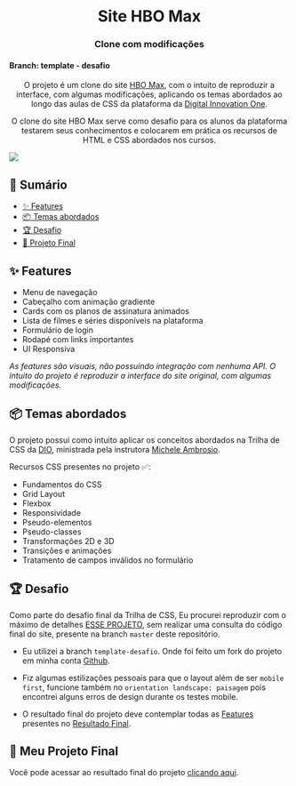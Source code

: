 
<h1 align="center">Site HBO Max</h1>

<h3 align="center">Clone com modificações</h3>

<h4 align="left">Branch: template - desafio</h4>

<p align="center">
  O projeto é um clone do site <a href="https://www.hbomax.com/br/pt">HBO Max</a>, com o intuito de reproduzir a interface, com algumas modificações, aplicando os temas abordados ao longo das aulas de CSS da plataforma da <a href="https://dio.me">Digital Innovation One</a>.
</p>
<p align="center">
  O clone do site HBO Max serve como desafio para os alunos da plataforma testarem seus conhecimentos e colocarem em prática os recursos de HTML e CSS abordados nos cursos.
</p>

<a href="https://micheleambrosio.github.io/hbomax/">
  <img src="assets/images/readme-images/cover-2.png">
</a>

## 📎 Sumário

- [✨ Features](#features)
- [📦 Temas abordados](#topics)
- [🏆 Desafio](#challenges)
- [🚀 Projeto Final](#demo)

<h2 id="features">✨ Features</h2>

- Menu de navegação
- Cabeçalho com animação gradiente
- Cards com os planos de assinatura animados
- Lista de filmes e séries disponíveis na plataforma
- Formulário de login
- Rodapé com links importantes
- UI Responsiva

*As features são visuais, não possuindo integração com nenhuma API. O intuito do projeto é reproduzir a interface do site original, com algumas modificações.*

<h2 id="topics">📦 Temas abordados</h2>

O projeto possui como intuito aplicar os conceitos abordados na Trilha de CSS da <a href="https://dio.me">DIO</a>, ministrada pela instrutora <a href="https://github.com/micheleambrosio">Michele Ambrosio</a>.

Recursos CSS presentes no projeto ✅:

- Fundamentos do CSS
- Grid Layout
- Flexbox
- Responsividade
- Pseudo-elementos
- Pseudo-classes
- Transformações 2D e 3D
- Transições e animações
- Tratamento de campos inválidos no formulário

<h2 id="challenges">🏆 Desafio</h2>

Como parte do desafio final da Trilha de CSS, Eu procurei reproduzir com o máximo de detalhes [ESSE PROJETO](https://micheleambrosio.github.io/hbomax/), sem realizar uma consulta do código final do site, presente na branch `master` deste repositório.

* Eu utilizei a branch `template-desafio`. Onde foi feito um fork do projeto em minha conta [Github](https://github.com/Luizfcs35/HBOMax).

* Fiz algumas estilizações pessoais para que o layout além de ser `mobile first`, funcione também no `orientation landscape: paisagem` pois encontrei alguns erros de design durante os testes mobile.

* O resultado final do projeto deve contemplar todas as [Features](#features) presentes no <a href="https://github.com/Luizfcs35/HBOMax/tree/template-desafio">Resultado Final</a>.

<h2 id="demo">🚀 Meu Projeto  Final</h2>

Você pode acessar ao resultado final do projeto [clicando aqui](https://luizfcs35.github.io/HBOMax/).